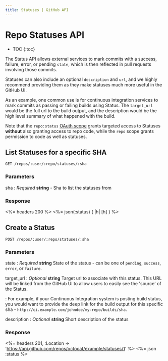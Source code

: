 ```yaml
---
title: Statuses | GitHub API
---
```


# Repo Statuses API

* TOC
{:toc}

The Status API allows external services to mark commits with a success,
failure, error, or pending `state`, which is then reflected in pull requests
involving those commits.

Statuses can also include an optional `description` and `url`, and
we highly recommend providing them as they make statuses much more
useful in the GitHub UI.

As an example, one common use is for continuous integration
services to mark commits as passing or failing builds using Status.  The
`target_url` would be the full url to the build output, and the
description would be the high level summary of what happened with the
build.

Note that the `repo:status` [OAuth scope](/v3/oauth/#scopes) grants targeted
access to Statuses **without** also granting access to repo code, while the
`repo` scope grants permission to code as well as statuses.

## List Statuses for a specific SHA

    GET /repos/:user/:repo/statuses/:sha

### Parameters

sha
: _Required_ **string** - Sha to list the statuses from

### Response

<%= headers 200 %>
<%= json(:status) { |h| [h] } %>

## Create a Status

    POST /repos/:user/:repo/statuses/:sha

### Parameters

state
: _Required_ **string** State of the status - can be one of `pending`,
`success`, `error`, or `failure`.

target_url
: _Optional_ **string** Target url to associate with this status.  This
URL will be linked from the GitHub UI to allow users to easily see the
'source' of the Status.

: For example, if your Continuous Integration system is posting build
status, you would want to provide the deep link for the build output for
this specific sha - `http://ci.example.com/johndoe/my-repo/builds/sha`.

description
: _Optional_ **string** Short description of the status

### Response

<%= headers 201,
      :Location =>
'https://api.github.com/repos/octocat/example/statuses/1' %>
<%= json :status %>
